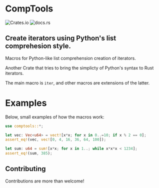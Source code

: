 # CompTools

![Crates.io](https://img.shields.io/crates/v/comptools)
![docs.rs](https://img.shields.io/docsrs/comptools)

## Create iterators using Python's list comprehesion style.

Macros for Python-like list comprehension creation of iterators.

Another Crate that tries to bring the simplicty of Python's syntax to Rust iterators.

The main macro is `iter`, and other macros are extensions of the latter.

# Examples

Below, small examples of how the macros work:
```rust
use comptools::*;

let vec: Vec<u64> = vect![x*x; for x in 0..=10; if x % 2 == 0];
assert_eq!(vec, vec![0, 4, 16, 36, 64, 100]);

let sum: u64 = sum![x*x; for x in 1..; while x*x*x < 1234];
assert_eq!(sum, 385);
```

## Contributing

Contributions are more than welcome!

